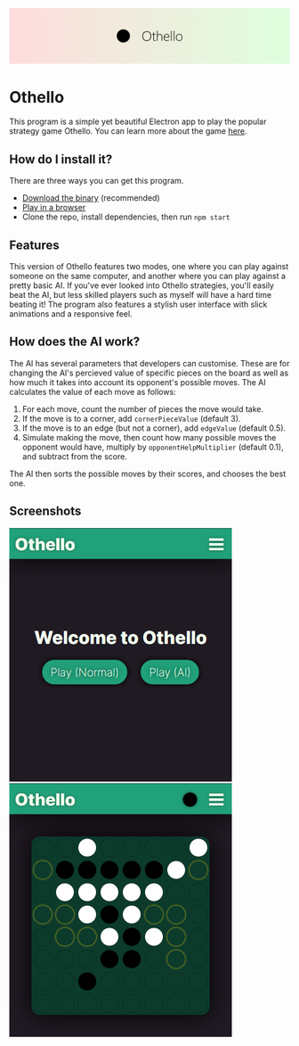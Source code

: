 ![Othello Banner](images/banner.png)

# Othello
This program is a simple yet beautiful Electron app to play the popular strategy game Othello. You can learn more about the game [here](https://en.wikipedia.org/wiki/Reversi#Othello).

## How do I install it?
There are three ways you can get this program.
- [Download the binary](https://github.com/w-henderson/Othello/releases) (recommended)
- [Play in a browser](https://w-henderson.github.io/Othello)
- Clone the repo, install dependencies, then run `npm start`

## Features
This version of Othello features two modes, one where you can play against someone on the same computer, and another where you can play against a pretty basic AI. If you've ever looked into Othello strategies, you'll easily beat the AI, but less skilled players such as myself will have a hard time beating it! The program also features a stylish user interface with slick animations and a responsive feel.

## How does the AI work?
The AI has several parameters that developers can customise. These are for changing the AI's percieved value of specific pieces on the board as well as how much it takes into account its opponent's possible moves. The AI calculates the value of each move as follows:

1. For each move, count the number of pieces the move would take.
2. If the move is to a corner, add `cornerPieceValue` (default 3).
3. If the move is to an edge (but not a corner), add `edgeValue` (default 0.5).
4. Simulate making the move, then count how many possible moves the opponent would have, multiply by `opponentHelpMultiplier` (default 0.1), and subtract from the score.

The AI then sorts the possible moves by their scores, and chooses the best one.

## Screenshots
![Screenshot of Home](images/screenshot_home.png)
![Screenshot of Game](images/screenshot_game.png)